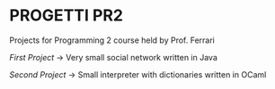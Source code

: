 # PROGETTI PR2

Projects for Programming 2 course held by Prof. Ferrari

*First* *Project* -> Very small social network written in Java 

*Second* *Project* -> Small interpreter with dictionaries written in OCaml
